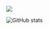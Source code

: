 

<!--
**sharozijaz/sharozijaz** is a ✨ _special_ ✨ repository because its `README.md` (this file) appears on your GitHub profile.

Here are some ideas to get you started:

- 🔭 I’m currently working on ...
- 🌱 I’m currently learning ...
- 👯 I’m looking to collaborate on ...
- 🤔 I’m looking for help with ...
- 💬 Ask me about ...
- 📫 How to reach me: ...
- 😄 Pronouns: ...
- ⚡ Fun fact: ...
-->
![](https://images2.imgbox.com/ea/d2/1sAt9jQR_o.png)

![GitHub stats](https://github-readme-stats.vercel.app/api?username=sharozijaz&show_icons=true)  

